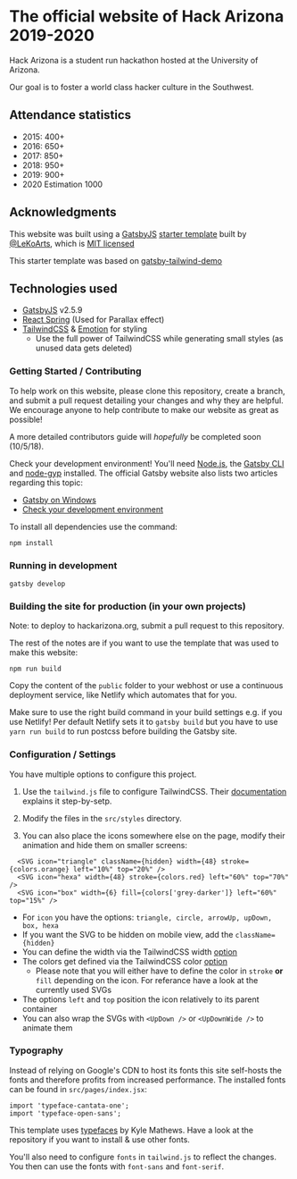 # The official website of Hack Arizona 2019-2020

Hack Arizona is a student run hackathon hosted at the University of Arizona. 

Our goal is to foster a world class hacker culture in the Southwest.

## Attendance statistics

- 2015: 400+
- 2016: 650+
- 2017: 850+
- 2018: 950+
- 2019: 900+
- 2020 Estimation 1000

## Acknowledgments

This website was built using a [GatsbyJS](https://www.gatsbyjs.org/) [starter template](https://github.com/LeKoArts/gatsby-starter-portfolio-cara) built by [@LeKoArts](https://github.com/LeKoArts), which is [MIT licensed](https://github.com/LeKoArts/gatsby-starter-portfolio-cara/blob/master/LICENSE)

This starter template was based on [gatsby-tailwind-demo](https://github.com/jlengstorf/gatsby-tailwind-demo)

## Technologies used

- [GatsbyJS](https://www.gatsbyjs.org/) v2.5.9
- [React Spring](https://github.com/drcmda/react-spring) (Used for Parallax effect)
- [TailwindCSS](https://tailwindcss.com/) & [Emotion](https://emotion.sh/) for styling
    - Use the full power of TailwindCSS while generating small styles (as unused data gets deleted)

### Getting Started / Contributing

To help work on this website, please clone this repository, create a branch, and submit a pull request detailing your changes and why they are helpful. We encourage anyone to help contribute to make our website as great as possible! 

A more detailed contributors guide will *hopefully* be completed soon (10/5/18).

Check your development environment! You'll need [Node.js](https://nodejs.org/en/), the [Gatsby CLI](https://www.gatsbyjs.org/docs/) and [node-gyp](https://github.com/nodejs/node-gyp#installation) installed. The official Gatsby website also lists two articles regarding this topic:
- [Gatsby on Windows](https://www.gatsbyjs.org/docs/gatsby-on-windows/)
- [Check your development environment](https://www.gatsbyjs.org/tutorial/part-zero/)

To install all dependencies use the command:

```
npm install
```

### Running in development

```
gatsby develop
```

### Building the site for production (in your own projects)

Note: to deploy to hackarizona.org, submit a pull request to this repository. 

The rest of the notes are if you want to use the template that was used to make this website:

```
npm run build
```
Copy the content of the ``public`` folder to your webhost or use a continuous deployment service, like Netlify which automates that for you.

Make sure to use the right build command in your build settings e.g. if you use Netlify!
Per default Netlify sets it to `gatsby build` but you have to use `yarn run build` to run postcss before building the Gatsby site.

### Configuration / Settings

You have multiple options to configure this project.

1) Use the `tailwind.js` file to configure TailwindCSS. Their [documentation](https://tailwindcss.com/docs/configuration) explains it step-by-setp.

2) Modify the files in the `src/styles` directory.

3) You can also place the icons somewhere else on the page, modify their animation and hide them on smaller screens:

```JSX
  <SVG icon="triangle" className={hidden} width={48} stroke={colors.orange} left="10%" top="20%" />
  <SVG icon="hexa" width={48} stroke={colors.red} left="60%" top="70%" />
  <SVG icon="box" width={6} fill={colors['grey-darker']} left="60%" top="15%" />
```

- For `icon` you have the options: `triangle, circle, arrowUp, upDown, box, hexa`
- If you want the SVG to be hidden on mobile view, add the `className={hidden}`
- You can define the width via the TailwindCSS width [option](https://tailwindcss.com/docs/width)
- The colors get defined via the TailwindCSS color [option](https://tailwindcss.com/docs/colors)
    - Please note that you will either have to define the color in `stroke` **or** `fill` depending on the icon. For referance have a look at the currently used SVGs
- The options `left` and `top` position the icon relatively to its parent container
- You can also wrap the SVGs with `<UpDown />` or `<UpDownWide />` to animate them

### Typography

Instead of relying on Google's CDN to host its fonts this site self-hosts the fonts and therefore profits from increased performance. The installed fonts can be found in `src/pages/index.jsx`:

```JSX
import 'typeface-cantata-one';
import 'typeface-open-sans';
```

This template uses [typefaces](https://github.com/KyleAMathews/typefaces) by Kyle Mathews. Have a look at the repository if you want to install & use other fonts.

You'll also need to configure `fonts` in `tailwind.js` to reflect the changes. You then can use the fonts with `font-sans` and `font-serif`.